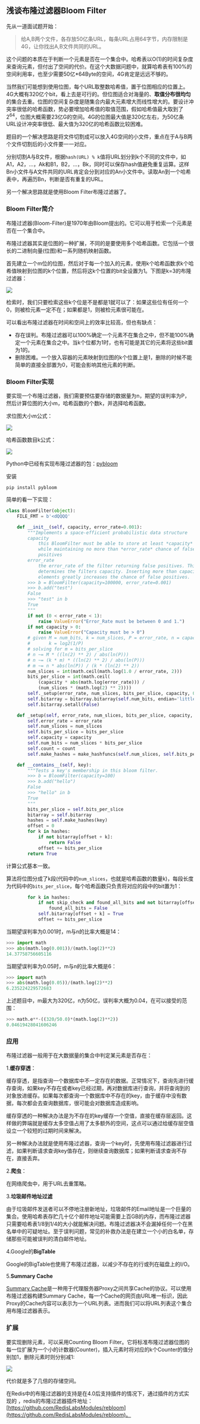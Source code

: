 ## 浅谈布隆过滤器Bloom Filter

先从一道面试题开始：

> 给A,B两个文件，各存放50亿条URL，每条URL占用64字节，内存限制是4G，让你找出A,B文件共同的URL。

这个问题的本质在于判断一个元素是否在一个集合中。哈希表以O(1)的时间复杂度来查询元素，但付出了空间的代价。在这个大数据问题中，就算哈希表有100%的空间利用率，也至少需要50亿*64Byte的空间，4G肯定是远远不够的。

当然我们可能想到使用位图，每个URL取整数哈希值，置于位图相应的位置上。4G大概有320亿个bit，看上去是可行的。但位图适合对海量的、**取值分布很均匀**的集合去重。位图的空间复杂度是随集合内最大元素增大而线性增大的。要设计冲突率很低的哈希函数，势必要增加哈希值的取值范围，假如哈希值最大取到了2<sup>64</sup>，位图大概需要23亿G的空间。4G的位图最大值是320亿左右，为50亿条URL设计冲突率很低、最大值为320亿的哈希函数比较困难。

题目的一个解决思路是将文件切割成可以放入4G空间的小文件，重点在于A与B两个文件切割后的小文件要一一对应。

分别切割A与B文件，根据`hash(URL) % k`值将URL划分到k个不同的文件中，如A1，A2，...，Ak和B1，B2，...，Bk，同时可以保存hash值避免重复运算。这样Bn小文件与A文件共同的URL肯定会分到对应的An小文件中。读取An到一个哈希表中，再遍历Bn，判断是否有重复的URL。

另一个解决思路就是使用Bloom Filter布隆过滤器了。

### Bloom Filter简介

布隆过滤器(Bloom-Filter)是1970年由Bloom提出的。它可以用于检索一个元素是否在一个集合中。

布隆过滤器其实是位图的一种扩展，不同的是要使用多个哈希函数。它包括一个很长的二进制向量(位图)和一系列随机映射函数。

首先建立一个m位的位图，然后对于每一个加入的元素，使用k个哈希函数求k个哈希值映射到位图的k个位置，然后将这k个位置的bit全设置为1。下图是k=3的布隆过滤器：

![](./images/bloom-filter.jpg)

检索时，我们只要检索这些k个位是不是都是1就可以了：如果这些位有任何一个0，则被检元素一定不在；如果都是1，则被检元素很可能在。

可以看出布隆过滤器在时间和空间上的效率比较高，但也有缺点：

- 存在误判。布隆过滤器可以100%确定一个元素不在集合之中，但不能100%确定一个元素在集合之中。当k个位都为1时，也有可能是其它的元素将这些bit置为1的。
- 删除困难。一个放入容器的元素映射到位图的k个位置上是1，删除的时候不能简单的直接全部置为0，可能会影响其他元素的判断。

### Bloom Filter实现

要实现一个布隆过滤器，我们需要预估要存储的数据量为n，期望的误判率为P，然后计算位图的大小m，哈希函数的个数k，并选择哈希函数。

求位图大小m公式：

![](./images/bloom-filter-m.png)

哈希函数数目k公式：

![](./images/bloom-filter-k.png)

Python中已经有实现布隆过滤器的包：[pybloom](https://github.com/jaybaird/python-bloomfilter "pybloom")

安装
```
pip install pybloom
```

简单的看一下实现：

```python
class BloomFilter(object):
    FILE_FMT = b'<dQQQQ'

    def __init__(self, capacity, error_rate=0.001):
        """Implements a space-efficient probabilistic data structure
        capacity
            this BloomFilter must be able to store at least *capacity* elements
            while maintaining no more than *error_rate* chance of false
            positives
        error_rate
            the error_rate of the filter returning false positives. This
            determines the filters capacity. Inserting more than capacity
            elements greatly increases the chance of false positives.
        >>> b = BloomFilter(capacity=100000, error_rate=0.001)
        >>> b.add("test")
        False
        >>> "test" in b
        True
        """
        if not (0 < error_rate < 1):
            raise ValueError("Error_Rate must be between 0 and 1.")
        if not capacity > 0:
            raise ValueError("Capacity must be > 0")
        # given M = num_bits, k = num_slices, P = error_rate, n = capacity
        #       k = log2(1/P)
        # solving for m = bits_per_slice
        # n ~= M * ((ln(2) ** 2) / abs(ln(P)))
        # n ~= (k * m) * ((ln(2) ** 2) / abs(ln(P)))
        # m ~= n * abs(ln(P)) / (k * (ln(2) ** 2))
        num_slices = int(math.ceil(math.log(1.0 / error_rate, 2)))
        bits_per_slice = int(math.ceil(
            (capacity * abs(math.log(error_rate))) /
            (num_slices * (math.log(2) ** 2))))
        self._setup(error_rate, num_slices, bits_per_slice, capacity, 0)
        self.bitarray = bitarray.bitarray(self.num_bits, endian='little')
        self.bitarray.setall(False)

    def _setup(self, error_rate, num_slices, bits_per_slice, capacity, count):
        self.error_rate = error_rate
        self.num_slices = num_slices
        self.bits_per_slice = bits_per_slice
        self.capacity = capacity
        self.num_bits = num_slices * bits_per_slice
        self.count = count
        self.make_hashes = make_hashfuncs(self.num_slices, self.bits_per_slice)

    def __contains__(self, key):
        """Tests a key's membership in this bloom filter.
        >>> b = BloomFilter(capacity=100)
        >>> b.add("hello")
        False
        >>> "hello" in b
        True
        """
        bits_per_slice = self.bits_per_slice
        bitarray = self.bitarray
        hashes = self.make_hashes(key)
        offset = 0
        for k in hashes:
            if not bitarray[offset + k]:
                return False
            offset += bits_per_slice
        return True
```

计算公式基本一致。

算法将位图分成了k段(代码中的`num_slices`，也就是哈希函数的数量k)，每段长度为代码中的`bits_per_slice`，每个哈希函数只负责将对应的段中的bit置为1：

```python
        for k in hashes:
            if not skip_check and found_all_bits and not bitarray[offset + k]:
                found_all_bits = False
            self.bitarray[offset + k] = True
            offset += bits_per_slice
```

当期望误判率为0.001时，m与n的比率大概是14：

```python
>>> import math
>>> abs(math.log(0.001))/(math.log(2)**2)
14.37758756605116
```

当期望误判率为0.05时，m与n的比率大概是6：

```python
>>> import math
>>> abs(math.log(0.05))/(math.log(2)**2)
6.235224229572683
```

上述题目中，m最大为320亿，n为50亿，误判率大概为0.04，在可以接受的范围：
```python
>>> math.e**-((320/50.0)*(math.log(2)**2))
0.04619428041606246
```

### 应用

布隆过滤器一般用于在大数据量的集合中判定某元素是否存在：

1.**缓存穿透**：

缓存穿透，是指查询一个数据库中不一定存在的数据。正常情况下，查询先进行缓存查询，如果key不存在或者key已经过期，再对数据库进行查询，并将查询到的对象放进缓存。如果每次都查询一个数据库中不存在的key，由于缓存中没有数据，每次都会去查询数据库，很可能会对数据库造成影响。

缓存穿透的一种解决办法是为不存在的key缓存一个空值，直接在缓存层返回。这样做的弊端就是缓存太多空值占用了太多额外的空间，这点可以通过给缓存层空值设立一个较短的过期时间来解决。

另一种解决办法就是使用布隆过滤器，查询一个key时，先使用布隆过滤器进行过滤，如果判断请求查询key值存在，则继续查询数据库；如果判断请求查询不存在，直接丢弃。

2.**爬虫**：

在网络爬虫中，用于URL去重策略。

3.**垃圾邮件地址过滤**

由于垃圾邮件发送者可以不停地注册新地址，垃圾邮件的Email地址是一个巨量的集合。使用哈希表存贮几十亿个邮件地址可能需要上百GB的内存，而布隆过滤器只需要哈希表1/8到1/4的大小就能解决问题。布隆过滤器决不会漏掉任何一个在黑名单中的可疑地址。至于误判问题，常见的补救办法是在建立一个小的白名单，存储那些可能被误判的清白邮件地址。

4.Google的**BigTable**

Google的BigTable也使用了布隆过滤器，以减少不存在的行或列在磁盘上的I/O。

5.**Summary Cache**

[Summary Cache](http://pages.cs.wisc.edu/~jussara/papers/00ton.pdf)是一种用于代理服务器Proxy之间共享Cache的协议。可以使用布隆过滤器构建Summary Cache，每一个Cache的网页由URL唯一标识，因此Proxy的Cache内容可以表示为一个URL列表。进而我们可以将URL列表这个集合用布隆过滤器表示。

### 扩展

要实现删除元素，可以采用Counting Bloom Filter。它将标准布隆过滤器位图的每一位扩展为一个小的计数器(Counter)，插入元素时将对应的k个Counter的值分别加1，删除元素时则分别减1:

![](./images/bloom-filter-count.jpg)

代价就是多了几倍的存储空间。

在Redis中的布隆过滤器的支持是在4.0后支持插件的情况下，通过插件的方式实现的 ，redis的布隆过滤器插件地址：[https://github.com/RedisLabsModules/rebloom](https://github.com/RedisLabsModules/rebloom)。